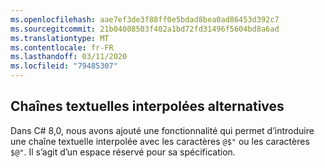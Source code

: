 ```yaml
---
ms.openlocfilehash: aae7ef3de3f88ff0e5bdad8bea0ad86453d392c7
ms.sourcegitcommit: 21b04008503f402a1bd72fd31496f5604bd8a6ad
ms.translationtype: MT
ms.contentlocale: fr-FR
ms.lasthandoff: 03/11/2020
ms.locfileid: "79485307"
---
```

## <a name="alternative-interpolated-verbatim-strings"></a>Chaînes textuelles interpolées alternatives

Dans C# 8,0, nous avons ajouté une fonctionnalité qui permet d’introduire une chaîne textuelle interpolée avec les caractères `@$"` ou les caractères `$@"`.  Il s’agit d’un espace réservé pour sa spécification.
